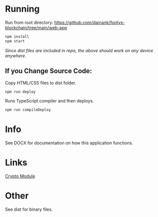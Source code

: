 # Running
Run from root directory: https://github.com/dainank/fontys-blockchain/tree/main/web-app
```js
npm install
npm start
```
*Since dist files are included in repo, the above should work on any device anywhere.*

## If you Change Source Code:
Copy HTML/CSS files to dist folder.
```js
npm run deploy
```

Runs TypeScript compiler and then deploys.
```js
npm run compileDeploy
```

# Info
See DOCX for documentation on how this application functions.

# Links

[Crypto Module](https://nodejs.org/api/crypto.html)

# Other

See dist for binary files.
 
